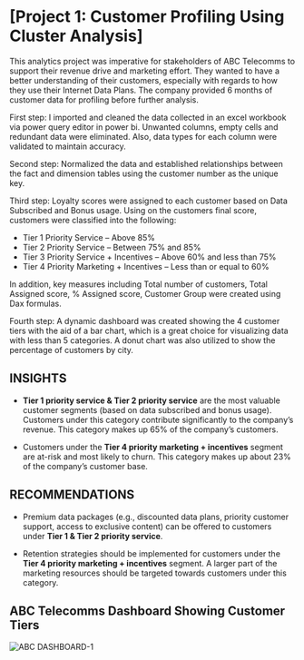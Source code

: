 # [Project 1: Customer Profiling Using Cluster Analysis]

This analytics project was imperative for stakeholders of ABC Telecomms to support their revenue drive and marketing effort. They wanted to have a better understanding of their customers, especially with regards to how they use their Internet Data Plans.
The company provided 6 months of customer data for profiling before further analysis.

First step:  I imported and cleaned the data collected in an excel workbook via power query editor in power bi. Unwanted columns, empty cells and redundant data were eliminated. Also, data types for each column were validated to maintain accuracy.

Second step: Normalized the data and established relationships between the fact and dimension tables using the customer number as the unique key.

Third step: Loyalty scores were assigned to each customer based on Data Subscribed and Bonus usage. Using on the customers final score, customers were classified into the following:
- Tier 1 Priority Service – Above 85% 
- Tier 2 Priority Service – Between 75% and 85%
- Tier 3 Priority Service + Incentives – Above 60% and less than 75%
- Tier 4 Priority Marketing + Incentives – Less than or equal to 60% 

In addition, key measures including Total number of customers, Total Assigned score, % Assigned score, Customer Group were created using Dax formulas.

Fourth step: A dynamic dashboard was created showing the 4 customer tiers with the aid of a bar chart, which is a great choice for visualizing data with less than 5 categories. A donut chart was also utilized to show the percentage of customers by city.

## INSIGHTS

- **Tier 1 priority service & Tier 2 priority service** are the most valuable customer segments (based on data subscribed and bonus usage). Customers under this category contribute significantly to the company’s revenue. This category makes up 65% of the company’s customers.

- Customers under the **Tier 4 priority marketing + incentives** segment are at-risk and most likely to churn. This category makes up about 23% of the company’s customer base.

## RECOMMENDATIONS

- Premium data packages (e.g., discounted data plans, priority customer support, access to exclusive content) can be offered to customers under **Tier 1 & Tier 2 priority service**.

- Retention strategies should be implemented for customers under the **Tier 4 priority marketing + incentives** segment. A larger part of the marketing resources should be targeted towards customers under this category.

  
## ABC Telecomms Dashboard Showing Customer Tiers
![ABC DASHBOARD-1](https://user-images.githubusercontent.com/115559534/199286385-9512d81d-fbbd-4e5c-962e-951b3c7d4957.png)


